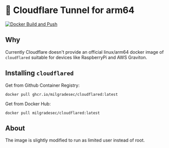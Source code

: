 # 🐳 Cloudflare Tunnel for arm64

[![Docker Build and Push](https://github.com/milgradesec/cloudflared-docker-arm64/actions/workflows/docker-build.yml/badge.svg)](https://github.com/milgradesec/cloudflared-docker-arm64/actions/workflows/docker-build.yml)

## Why

Currently Cloudflare doesn't provide an official linux/arm64 docker image of `cloudflared` suitable for devices like RaspberryPi and AWS Graviton.

## Installing `cloudflared`

Get from Github Container Registry:

```shell
docker pull ghcr.io/milgradesec/cloudflared:latest
```

Get from Docker Hub:

```shell
docker pull milgradesec/cloudflared:latest
```

## About

The image is slightly modified to run as limited user instead of root.
